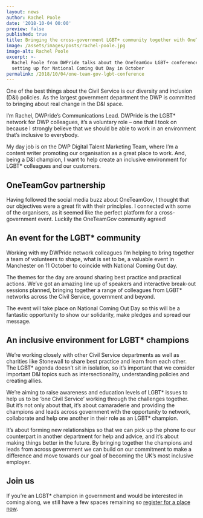 ```yaml
---
layout: news
author: Rachel Poole
date: '2018-10-04 00:00'
preview: false
published: true
title: Bringing the cross-government LGBT+ community together with OneTeamGov
image: /assets/images/posts/rachel-poole.jpg
image-alt: Rachel Poole
excerpt: >-
  Rachel Poole from DWPride talks about the OneTeamGov LGBT+ conference she is
  setting up for National Coming Out Day in October
permalink: /2018/10/04/one-team-gov-lgbt-conference
---
```

One of the best things about the Civil Service is our diversity and inclusion (D&I) policies. As the largest government department the DWP is committed to bringing about real change in the D&I space.

I’m Rachel, DWPride’s Communications Lead. DWPride is the LGBT* network for DWP colleagues, it’s a voluntary role – one that I took on because I strongly believe that we should be able to work in an environment that’s inclusive to everybody.

My day job is on the DWP Digital Talent Marketing Team, where I’m a content writer promoting our organisation as a great place to work. And, being a D&I champion, I want to help create an inclusive environment for LGBT* colleagues and our customers.

## OneTeamGov partnership

Having followed the social media buzz about OneTeamGov, I thought that our objectives were a great fit with their principles. I connected with some of the organisers, as it seemed like the perfect platform for a cross-government event. Luckily the OneTeamGov community agreed!

## An event for the LGBT* community

Working with my DWPride network colleagues I’m helping to bring together a team of volunteers to shape, what is set to be, a valuable event in Manchester on 11 October to coincide with National Coming Out day.

The themes for the day are around sharing best practice and practical actions. We’ve got an amazing line up of speakers and interactive break-out sessions planned, bringing together a range of colleagues from LGBT* networks across the Civil Service, government and beyond.

The event will take place on National Coming Out Day so this will be a fantastic opportunity to show our solidarity, make pledges and spread our message.

## An inclusive environment for LGBT* champions

We’re working closely with other Civil Service departments as well as charities like Stonewall to share best practice and learn from each other. The LGBT* agenda doesn’t sit in isolation, so it’s important that we consider important D&I topics such as intersectionality, understanding policies and creating allies.

We’re aiming to raise awareness and education levels of LGBT* issues to help us to be ‘one Civil Service’ working through the challenges together. But it’s not only about that, it’s about camaraderie and providing the champions and leads across government with the opportunity to network, collaborate and help one another in their role as an LGBT* champion.

It’s about forming new relationships so that we can pick up the phone to our counterpart in another department for help and advice, and it’s about making things better in the future. By bringing together the champions and leads from across government we can build on our commitment to make a difference and move towards our goal of becoming the UK’s most inclusive employer.

## Join us

If you’re an LGBT* champion in government and would be interested in coming along, we still have a few spaces remaining so [register for a place now](https://www.eventbrite.co.uk/e/one-team-gov-lgbt-tickets-47708592685).
